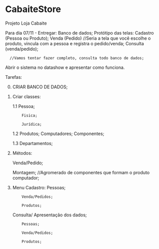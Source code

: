 # CabaiteStore
Projeto Loja Cabaite

Para dia 07/11 - Entregar:
      Banco de dados;
      Protótipo das telas:
            Cadastro (Pessoa ou Produto);
            Venda (Pedido) //Seria a tela que você escolhe o produto, vincula com a pessoa e registra o pedido/venda;
            Consulta (venda/pedido);
            
      //Vamos tentar fazer completo, consulta todo banco de dados;
      
      
Abrir o sistema no datashow e apresentar como funciona.

Tarefas:

0. CRIAR BANCO DE DADOS;

1.  Criar classes:

      1.1 Pessoa;
      
            Fisica;
            
            Jurídica;
     
      1.2 Produtos;
            Computadores;
            Componentes;
    
      1.3 Departamentos;
            
2.  Métodos:

      Venda/Pedido;
          
      Montagem; //Agromerado de componentes que formam o produto computador;
           
3. Menu
      Cadastro:
           Pessoas;
           
           Venda/Pedidos;
           
           Produtos;
           
      Consulta/ Apresentação dos dados;
           
           Pessoas;
           
           Venda/Pedidos;
           
           Produtos;
            
            
            
      
    
    
    
